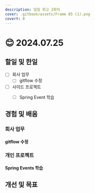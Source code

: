 ```yaml
---
description: 일일 회고 2회차
cover: .gitbook/assets/Frame 85 (1).png
coverY: 0
---
```


# 😊 2024.07.25

## 할일 및 한일

* [ ] 회사 업무
  * [ ] gitflow 수정
* [ ] 사이드 프로젝트
  * [ ] Spring Event 학습



## 경험 및 배움

### 회사 업무

#### gitflow 수정



### 개인 프로젝트

#### Spring Events 학습



## 개선 및 목표



